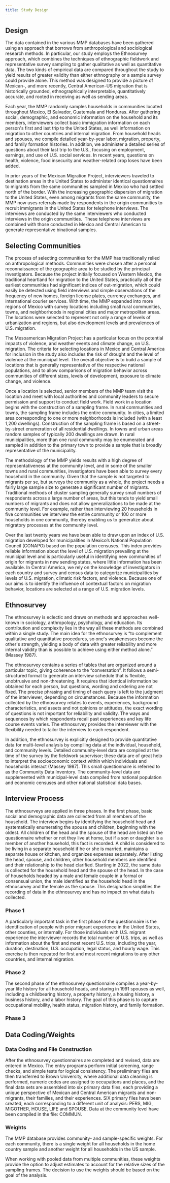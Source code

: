```yaml
---
title: Study Design
---
```

## Design



The data contained in the various MMP databases have been gathered using an approach that borrows from anthropological and sociological research methods. In particular, our study employs the Ethnosurvey approach, which combines the techniques of ethnographic fieldwork and representative survey sampling to gather qualitative as well as quantitative data. The two kinds of empirical data are compared throughout the study to yield results of greater validity than either ethnography or a sample survey could provide alone. This method was
designed to provide a picture of Mexican-, and more recently, Central American-US migration that is historically grounded, ethnographically interpretable, quantitatively accurate, and rooted in receiving as well as sending areas.                                                                                  

Each year, the MMP randomly samples households in communities located throughout Mexico, El Salvador, Guatemala and Honduras. After gathering social, demographic, and economic information on the household and its members, interviewers collect basic immigration information on each person's first and last trip to the United States, as well information on migration to other countries and internal migration. From household heads and spouses, we compile detailed year-by-year labor, migration, property, and family formation histories. In addition, we administer a detailed series of questions about their last trip to the U.S., focusing on employment, earnings, and use of U.S. social services. In recent years, questions on health, violence, food insecurity and weather-related crop loses have been added.

In prior years of the Mexican Migration Project, interviewers traveled to destination areas in the United States to administer identical questionnaires to migrants from the same communities sampled in Mexico who had settled north of the border. With the increasing geographic dispersion of migration to the United States, even among migrants from the same community, the MMP now uses referrals made by respondents in the origin communities to recruit immigrants in the United States for telephone interviews. The interviews are conducted by the same interviewers who conducted interviews in the origin communities.  These telephone interviews are combined with those conducted in Mexico and Central American to generate representative binational samples.                                                                                                                                                                                       

## Selecting Communities



The process of selecting communities for the MMP has traditionally relied on anthropological methods. Communities were chosen after a personal reconnaissance of the geographic area to be studied by the principal investigators. Because the project initially focused on Western Mexico, the traditional heartland for migration to the United States, practically all of the earliest communities had significant indices of out-migration, which could easily be detected using field interviews and simple observations of the frequency of new homes, foreign license plates, currency exchanges, and international courier services. With time, the MMP expanded into more regions of Mexico with survey locations including small rural communities, towns, and neighborhoods in regional cities and major metropolitan areas. The locations were selected to represent not only a range of levels of urbanization and regions, but also development levels and prevalences of U.S. migration.

The Mesoamerican Migration Project has a particular focus on the potential impacts of violence, and weather events and climate change, on U.S. migration. The criteria for selecting locations in Mexico and Central America for inclusion in the study also includes the risk of drought and the level of violence at the municipal level. The overall objective is to build a sample of locations that is generally representative of the respective national populations, and to allow comparisons of migration behavior across communities of different sizes, levels of development, exposure to climate change, and violence.

Once a location is selected, senior members of the MMP team visit the location and meet with local authorities and community leaders to secure permission and support to conduct field work. Field work in a location begins with the construction of a sampling frame. In rural communities and towns, the sampling frame includes the entire community. In cities, a limited area corresponding to one or more neighborhoods is included (with a least 1,200 dwellings). Construction of the sampling frame is based on a street-by-street enumeration of all residential dwellings. In towns and urban areas random samples of typically 200 dwellings are drawn. In rural municipalities, more than one rural community may be enumerated and sampled in addition to the primary town to provide a sample that is broadly representative of the municipality.

The methodology of the MMP yields results with a high degree of representativeness at the community level, and in some of the smaller towns and rural communities, investigators have been able to survey every household in the community. Given that the sample is not targeted to migrants per se, but surveys the community as a whole, the project needs a fairly large sample size to generate a significant number of migrants. Traditional methods of cluster sampling generally survey small numbers of respondents across a large number of areas, but this tends to yield small numbers of migrants and does not allow generalizations to be made at the community level. For example, rather than interviewing 20 households in five communities we interview the entire community or 100 or more households in one community, thereby enabling us to generalize about migratory processes at the community level. 

Over the last twenty years we have been able to draw upon an index of U.S. migration developed for municipalities in Mexico’s National Population Council (CONAPO) based on the population censuses. This index provides reliable information about the level of U.S. migration prevailing at the municipal level and is particularly useful in identifying new communities of origin for migrants in new sending states, where little information has been available. In Central America, we rely on the knowledge of investigators in each country and survey and census data to categorize municipalities by levels of U.S. migration, climatic risk factors, and violence. Because one of our aims is to identify the influence of contextual factors on migration behavior, locations are selected at a range of U.S. migration levels. 

## Ethnosurvey


The ethnosurvey is eclectic and draws on methods and approaches well-known in sociology, anthropology, psychology, and education. Its contribution and complexity lies in the way all these methods are combined within a single study. The main idea for the ethnosurvey is “to complement qualitative and quantitative procedures, so one's weakenesses become the other's strength, yielding a body of data with greater reliability and more internal validity than is possible to achieve using either method alone.” (Massey 1987).

The ethnosurvey contains a series of tables that are organized around a particular topic, giving coherence to the “conversation”. It follows a semi-structured format to generate an interview schedule that is flexible, unobtrusive and non-threatening. It requires that identical information be obtained for each person, but questions, wording and ordering are not fixed. The precise phrasing and timing of each query is left to the judgment of the interviewer, depending on circumstances. Because the information collected by the ethnosurvey relates to events, experiences, background characteristics, and assets and not opinions or attitudes, the exact wording of questions is not important for reliability and validity. The ways and sequences by which respondents recall past experiences and key life course events varies. The ethnosurvey provides the interviewer with the flexibility needed to tailor the interview to each respondent.

In addition, the ethnosurvey is explicitly designed to provide quantitative data for multi-level analysis by compiling data at the individual, household, and community levels. Detailed community-level data are compiled at the time of the survey by the fieldwork supervisor; these data are of great help to interpret the socioeconomic context within which individuals and households interact (Massey 1987). This small questionnaire is referred to as the Community Data Inventory. The community-level data are supplemented with municipal-level data compiled
from national population and economic censuses and other national statistical data bases.

## Interview Process


The ethnosurveys are applied in three phases. In the first phase, basic social and demographic data are collected from all members of the household. The interview begins by identifying the household head and systematically enumerating the spouse and children, beginning with the oldest. All children of the head and the spouse of the head are listed on the questionnaire whether or not they live at home, but if a son or daughter is a member of another household, this fact is recorded. A child is considered to be living in a separate household if he or she is married, maintains a separate house or kitchen, and organizes expenses separately. After listing the head, spouse, and children, other household members are identified and their relationship to the head clarified. Starting in 2022, the same data is collected for the household head and the spouse of the head. In the case of households headed by a male and female couple in a formal or consensual union, the male identified as the household head in the ethnosurvey and the female as the spouse. This designation simplifies the recording of data in the ethnosurvey and has no impact on what data is collected.  

### Phase 1

A particularly important task in the first phase of the questionnaire is the identification of people with prior migrant experience in the United States, other counties, or internally. For those individuals with U.S. migrant
experience the interviewer records the total number of U.S. trips, as well as information about the first and most recent U.S. trips, including the year, duration, destination, U.S. occupation, legal status, and hourly wage. This
exercise is then repeated for first and most recent migrations to any other countries, and internal migration.

### Phase 2

The second phase of the ethnosurvey questionnaire compiles a year-by-year life history for all household heads, and staring in 1991 spouses as well, including a childbearing history, a property history, a housing history, a business history, and a labor history. The goal of this phase is to capture occupational mobility, health status, migration history, and family formation. 

### Phase 3



## Data Coding/Weights

### Data Coding and File Construction

After the ethnosurvey questionnaires are completed and revised, data are entered in Mexico. The entry programs perform initial screening, range checks, and simple tests for logical consistency. The preliminary files are then transferred to Brown University, where additional data cleaning is performed, numeric codes are assigned to occupations and places, and the final data sets are assembled into six primary data files, each providing a unique perspective of Mexican and Central American migrants and non-migrants, their families, and their experiences. SIX primary files have been created, each corresponding to a different unit of analysis: PERS, MIG, MIGOTHER, HOUSE, LIFE and SPOUSE. Data at the community level have been compiled in the file: COMMUN.

### Weights

The MMP database provides community- and sample-specific weights. For each community, there is a single weight for all households in the home country sample and another weight for all households in the US sample.

When working with pooled data from multiple communities, these weights provide the option to adjust estimates to account for the relative sizes of the sampling frames. The decision to use the weights should be based on the goal of the analysis.
